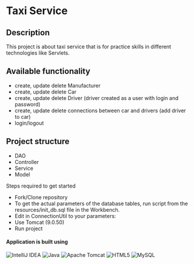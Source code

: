 # Taxi Service

## Description
This project is about taxi service that is for practice skills in different technologies like Servlets.

## Available functionality
- create, update delete Manufacturer
- create, update delete Car
- create, update delete Driver (driver created as a user with login and password)
- create, update delete connections between car and drivers (add driver to car)
- login/logout

## Project structure
- DAO
- Controller
- Service
- Model


Steps required to get started

- Fork/Clone repository
- To get the actual parameters of the database tables,
  run script from the resources/init_db.sql file in the Workbench.
- Edit in ConnectionUtil to your parameters:
- Use Tomcat (9.0.50)
- Run project




#### Application is built using
![IntelliJ IDEA](https://img.shields.io/badge/IntelliJIDEA-000000.svg?style=for-the-badge&logo=intellij-idea&logoColor=white)
![Java](https://img.shields.io/badge/java-%23ED8B00.svg?style=for-the-badge&logo=java&logoColor=white)
![Apache Tomcat](https://img.shields.io/badge/apache%20tomcat-%23F8DC75.svg?style=for-the-badge&logo=apache-tomcat&logoColor=black)
![HTML5](https://img.shields.io/badge/html5-%23E34F26.svg?style=for-the-badge&logo=html5&logoColor=white)
![MySQL](https://img.shields.io/badge/mysql-%2300f.svg?style=for-the-badge&logo=mysql&logoColor=white)


